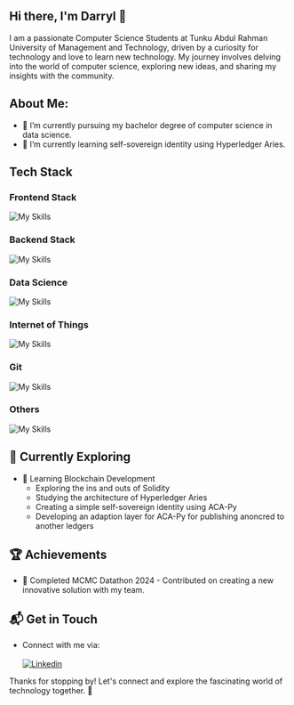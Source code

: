 ## Hi there, I'm Darryl 👋

I am a passionate Computer Science Students at Tunku Abdul Rahman University of Management and Technology, driven by a curiosity for technology and love to learn new technology. My journey involves delving into the world of computer science, exploring new ideas, and sharing my insights with the community.

<!-- ![WhiteShadow295's Stats](https://github-readme-stats.vercel.app/api?username=WhiteShadow295&theme=vue-dark&show_icons=true&hide_border=true) -->


## About Me:

- 🔭 I’m currently pursuing my bachelor degree of computer science in data science.
- 🌱 I’m currently learning self-sovereign identity using Hyperledger Aries.

## Tech Stack
### Frontend Stack
![My Skills](https://skillicons.dev/icons?i=js,html,css,flutter,dart,java)

### Backend Stack
![My Skills](https://skillicons.dev/icons?i=nodejs,expressjs,solidity,firebase,java)

### Data Science
![My Skills](https://skillicons.dev/icons?i=python,anaconda)

### Internet of Things
![My Skills](https://skillicons.dev/icons?i=arduino,raspberrypi,python)

### Git
![My Skills](https://skillicons.dev/icons?i=git,github,gitlab)

### Others 
![My Skills](https://skillicons.dev/icons?i=c,aws,docker,npm,postman,linux,ubuntu,bash)

## 🌱 Currently Exploring

- 🚀 Learning Blockchain Development
  - Exploring the ins and outs of Solidity 
  - Studying the architecture of Hyperledger Aries
  - Creating a simple self-sovereign identity using ACA-Py
  - Developing an adaption layer for ACA-Py for publishing anoncred to another ledgers 

 ## 🏆 Achievements

- 🌟 Completed MCMC Datathon 2024 - Contributed on creating a new innovative solution with my team.

## 📬 Get in Touch

- Connect with me via: 
<br><br>
[![Linkedin](https://skillicons.dev/icons?i=linkedin)](https://www.linkedin.com/in/wei-jie-wong-11b366237)


Thanks for stopping by! Let's connect and explore the fascinating world of technology together. 🚀
